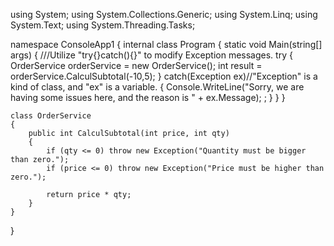 using System;
using System.Collections.Generic;
using System.Linq;
using System.Text;
using System.Threading.Tasks;

namespace ConsoleApp1
{
    internal class Program
    {
        static void Main(string[] args)
        {
            ///Utilize "try{}catch(){}" to modify Exception messages.
            try
            {
               OrderService orderService = new OrderService();
                int result = orderService.CalculSubtotal(-10,5);
            }
            catch(Exception ex)//"Exception" is a kind of class, and "ex" is a variable.
            {
                Console.WriteLine("Sorry, we are having some issues here, and the reason is " + ex.Message); ;
            }
        }
    }

    class OrderService
    {
        public int CalculSubtotal(int price, int qty)
        {
            if (qty <= 0) throw new Exception("Quantity must be bigger than zero.");
            if (price <= 0) throw new Exception("Price must be higher than zero.");

            return price * qty;
        }
    }
}
